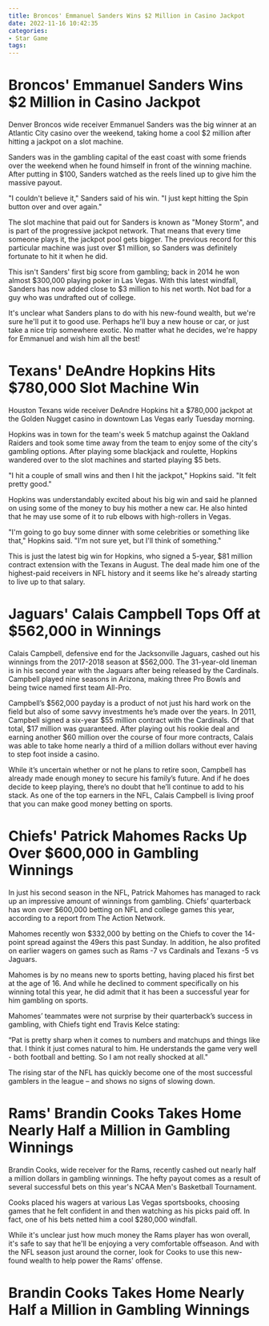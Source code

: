 ```yaml
---
title: Broncos' Emmanuel Sanders Wins $2 Million in Casino Jackpot
date: 2022-11-16 10:42:35
categories:
- Star Game
tags:
---
```



#  Broncos' Emmanuel Sanders Wins $2 Million in Casino Jackpot

Denver Broncos wide receiver Emmanuel Sanders was the big winner at an Atlantic City casino over the weekend, taking home a cool $2 million after hitting a jackpot on a slot machine.

Sanders was in the gambling capital of the east coast with some friends over the weekend when he found himself in front of the winning machine. After putting in $100, Sanders watched as the reels lined up to give him the massive payout.

"I couldn't believe it," Sanders said of his win. "I just kept hitting the Spin button over and over again."

The slot machine that paid out for Sanders is known as "Money Storm", and is part of the progressive jackpot network. That means that every time someone plays it, the jackpot pool gets bigger. The previous record for this particular machine was just over $1 million, so Sanders was definitely fortunate to hit it when he did.

This isn't Sanders' first big score from gambling; back in 2014 he won almost $300,000 playing poker in Las Vegas. With this latest windfall, Sanders has now added close to $3 million to his net worth. Not bad for a guy who was undrafted out of college.

It's unclear what Sanders plans to do with his new-found wealth, but we're sure he'll put it to good use. Perhaps he'll buy a new house or car, or just take a nice trip somewhere exotic. No matter what he decides, we're happy for Emmanuel and wish him all the best!

#  Texans' DeAndre Hopkins Hits $780,000 Slot Machine Win

Houston Texans wide receiver DeAndre Hopkins hit a $780,000 jackpot at the Golden Nugget casino in downtown Las Vegas early Tuesday morning.

Hopkins was in town for the team's week 5 matchup against the Oakland Raiders and took some time away from the team to enjoy some of the city's gambling options. After playing some blackjack and roulette, Hopkins wandered over to the slot machines and started playing $5 bets.

"I hit a couple of small wins and then I hit the jackpot," Hopkins said. "It felt pretty good."

Hopkins was understandably excited about his big win and said he planned on using some of the money to buy his mother a new car. He also hinted that he may use some of it to rub elbows with high-rollers in Vegas.

"I'm going to go buy some dinner with some celebrities or something like that," Hopkins said. "I'm not sure yet, but I'll think of something."

This is just the latest big win for Hopkins, who signed a 5-year, $81 million contract extension with the Texans in August. The deal made him one of the highest-paid receivers in NFL history and it seems like he's already starting to live up to that salary.

#  Jaguars' Calais Campbell Tops Off at $562,000 in Winnings

Calais Campbell, defensive end for the Jacksonville Jaguars, cashed out his winnings from the 2017-2018 season at $562,000. The 31-year-old lineman is in his second year with the Jaguars after being released by the Cardinals. Campbell played nine seasons in Arizona, making three Pro Bowls and being twice named first team All-Pro.

Campbell’s $562,000 payday is a product of not just his hard work on the field but also of some savvy investments he’s made over the years. In 2011, Campbell signed a six-year $55 million contract with the Cardinals. Of that total, $17 million was guaranteed. After playing out his rookie deal and earning another $60 million over the course of four more contracts, Calais was able to take home nearly a third of a million dollars without ever having to step foot inside a casino.

While it’s uncertain whether or not he plans to retire soon, Campbell has already made enough money to secure his family’s future. And if he does decide to keep playing, there’s no doubt that he’ll continue to add to his stack. As one of the top earners in the NFL, Calais Campbell is living proof that you can make good money betting on sports.

#  Chiefs' Patrick Mahomes Racks Up Over $600,000 in Gambling Winnings

In just his second season in the NFL, Patrick Mahomes has managed to rack up an impressive amount of winnings from gambling. Chiefs’ quarterback has won over $600,000 betting on NFL and college games this year, according to a report from The Action Network.

Mahomes recently won $332,000 by betting on the Chiefs to cover the 14-point spread against the 49ers this past Sunday. In addition, he also profited on earlier wagers on games such as Rams -7 vs Cardinals and Texans -5 vs Jaguars.

Mahomes is by no means new to sports betting, having placed his first bet at the age of 16. And while he declined to comment specifically on his winning total this year, he did admit that it has been a successful year for him gambling on sports.

Mahomes’ teammates were not surprise by their quarterback’s success in gambling, with Chiefs tight end Travis Kelce stating:

“Pat is pretty sharp when it comes to numbers and matchups and things like that. I think it just comes natural to him. He understands the game very well - both football and betting. So I am not really shocked at all."

The rising star of the NFL has quickly become one of the most successful gamblers in the league – and shows no signs of slowing down.

#  Rams' Brandin Cooks Takes Home Nearly Half a Million in Gambling Winnings

Brandin Cooks, wide receiver for the Rams, recently cashed out nearly half a million dollars in gambling winnings. The hefty payout comes as a result of several successful bets on this year's NCAA Men's Basketball Tournament.

Cooks placed his wagers at various Las Vegas sportsbooks, choosing games that he felt confident in and then watching as his picks paid off. In fact, one of his bets netted him a cool $280,000 windfall.

While it's unclear just how much money the Rams player has won overall, it's safe to say that he'll be enjoying a very comfortable offseason. And with the NFL season just around the corner, look for Cooks to use this new-found wealth to help power the Rams' offense.

# Brandin Cooks Takes Home Nearly Half a Million in Gambling Winnings